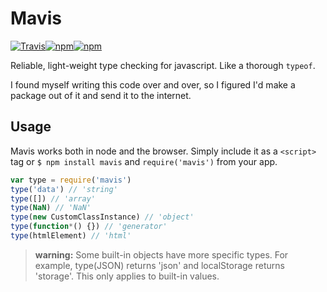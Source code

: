 # Mavis
[![Travis](https://img.shields.io/travis/PsychoLlama/mavis.svg?style=flat-square)](https://travis-ci.org/PsychoLlama/mavis.svg?branch=master)[![npm](https://img.shields.io/npm/dt/mavis.svg?style=flat-square)](https://www.npmjs.com/package/mavis)[![npm](https://img.shields.io/npm/v/mavis.svg?style=flat-square)](https://www.npmjs.com/package/mavis)

Reliable, light-weight type checking for javascript. Like a thorough `typeof`.

I found myself writing this code over and over, so I figured I'd make a package out of it and send it to the internet.

## Usage

Mavis works both in node and the browser. Simply include it as a `<script>` tag or `$ npm install mavis` and `require('mavis')` from your app.

```javascript
var type = require('mavis')
type('data') // 'string'
type([]) // 'array'
type(NaN) // 'NaN'
type(new CustomClassInstance) // 'object'
type(function*() {}) // 'generator'
type(htmlElement) // 'html'
```

> **warning:** Some built-in objects have more specific types. For example, type(JSON) returns 'json' and localStorage returns 'storage'. This only applies to built-in values.